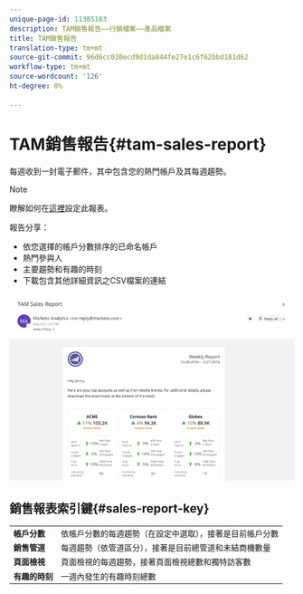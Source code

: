 ```yaml
---
unique-page-id: 11385183
description: TAM銷售報告——行銷檔案——產品檔案
title: TAM銷售報告
translation-type: tm+mt
source-git-commit: 96d6cc030ecd9d1da844fe27e1c6f62bbd181d62
workflow-type: tm+mt
source-wordcount: '126'
ht-degree: 0%

---
```



# TAM銷售報告{#tam-sales-report}

每週收到一封電子郵件，其中包含您的熱門帳戶及其每週趨勢。

>[!NOTE]
>
>瞭解如何在[這裡](/help/marketo/product-docs/target-account-management/measure/tam-report-setup.md)設定此報表。

報告分享：

* 依您選擇的帳戶分數排序的已命名帳戶
* 熱門參與人
* 主要趨勢和有趣的時刻
* 下載包含其他詳細資訊之CSV檔案的連結

![](assets/tam-sales-report-1.png)

## 銷售報表索引鍵{#sales-report-key}

<table> 
 <tbody> 
  <tr> 
   <td><strong>帳戶分數</strong></td> 
   <td> 
    <div>
      依帳戶分數的每週趨勢（在設定中選取），接著是目前帳戶分數 
    </div></td> 
  </tr> 
  <tr> 
   <td><strong>銷售管道</strong></td> 
   <td> 
    <div>
      每週趨勢（依管道區分），接著是目前總管道和未結商機數量 
    </div></td> 
  </tr> 
  <tr> 
   <td><strong>頁面檢視</strong></td> 
   <td> 
    <div>
      頁面檢視的每週趨勢，接著頁面檢視總數和獨特訪客數 
    </div></td> 
  </tr> 
  <tr> 
   <td><strong>有趣的時刻</strong></td> 
   <td> 
    <div>
      一週內發生的有趣時刻總數 
    </div></td> 
  </tr> 
 </tbody> 
</table>